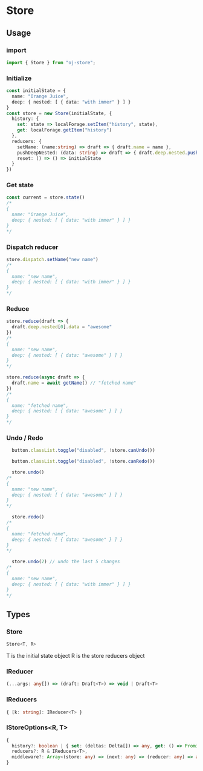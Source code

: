 # Store

## Usage

### import
```typescript
import { Store } from "oj-store";
```

### Initialize
```typescript
const initialState = {
  name: "Orange Juice",
  deep: { nested: [ { data: "with immer" } ] }
}
const store = new Store(initialState, {
  history: {
    set: state => localForage.setItem("history", state),
    get: localForage.getItem("history")
  },
  reducers: {
    setName: (name:string) => draft => { draft.name = name },
    pushDeepNested: (data: string) => draft => { draft.deep.nested.push({ data }) },
    reset: () => () => initialState
  }
})
```

### Get state
```typescript
const current = store.state()
/*
{
  name: "Orange Juice",
  deep: { nested: [ { data: "with immer" } ] }
}
*/
```

### Dispatch reducer
```typescript
store.dispatch.setName("new name")
/*
{
  name: "new name",
  deep: { nested: [ { data: "with immer" } ] }
}
*/
```

### Reduce
```typescript
store.reduce(draft => {
  draft.deep.nested[0].data = "awesome"
})
/*
{
  name: "new name",
  deep: { nested: [ { data: "awesome" } ] }
}
*/
```
```typescript
store.reduce(async draft => {
  draft.name = await getName() // "fetched name"
})
/*
{
  name: "fetched name",
  deep: { nested: [ { data: "awesome" } ] }
}
*/
```

### Undo / Redo
```typescript
  button.classList.toggle("disabled", !store.canUndo())
```
```typescript
  button.classList.toggle("disabled", !store.canRedo())
```
```typescript
  store.undo()
/*
{
  name: "new name",
  deep: { nested: [ { data: "awesome" } ] }
}
*/
```
```typescript
  store.redo()
/*
{
  name: "fetched name",
  deep: { nested: [ { data: "awesome" } ] }
}
*/
```
```typescript
  store.undo(2) // undo the last 5 changes
/*
{
  name: "new name",
  deep: { nested: [ { data: "with immer" } ] }
}
*/
```

## Types

### Store
```typescript
Store<T, R>
```
T is the initial state object
R is the store reducers object

### IReducer<T>
```typescript
(...args: any[]) => (draft: Draft<T>) => void | Draft<T>
```

### IReducers<T>
```typescript
{ [k: string]: IReducer<T> }
```

### IStoreOptions<R, T>
```typescript
{
  history?: boolean | { set: (deltas: Delta[]) => any, get: () => Promise<Delta[]>, ready?: () => any }
  reducers?: R & IReducers<T>,
  middleware?: Array<(store: any) => (next: any) => (reducer: any) => any>
}
```
